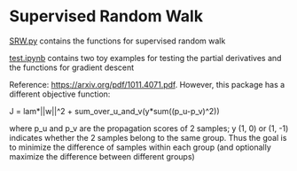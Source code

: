 # Supervised Random Walk

[SRW.py](./SRW.py) contains the functions for supervised random walk

[test.ipynb](./test.ipynb) contains two toy examples for testing the partial derivatives and the functions for gradient descent



Reference: https://arxiv.org/pdf/1011.4071.pdf. However, this package has a different objective function:  

J = lam*||w||^2 + sum_over_u_and_v(y*sum((p_u-p_v)^2))  

where p_u and p_v are the propagation scores of 2 samples; y (1, 0) or (1, -1) indicates whether the 2 samples belong to the same group. Thus the goal is to minimize the difference of samples within each group (and optionally maximize the difference between different groups)  

